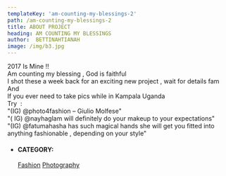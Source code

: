 ```yaml
---
templateKey: 'am-counting-my-blessings-2'
path: /am-counting-my-blessings-2
title: ABOUT PROJECT
heading: AM COUNTING MY BLESSINGS
author:  BETTINAHTIANAH
image: /img/b3.jpg
---
```


<div class="album-description margin-top-20">
    <div class="al-desc-inner">
       <div>2017 Is Mine !!</div>
       <div></div>
       <div>Am counting my blessing , God is faithful</div>
       <div>I shot these a week back for an exciting new project , wait for details fam</div>
       <div>And</div>
       <div>If you ever need to  take pics while in Kampala Uganda</div>
       <div>Try  &nbsp;:</div>
       <div>"(IG)  @photo4fashion – Giulio Molfese"</div>
       <div>"( IG) @nayhaglam will definitely do your makeup to your expectations"</div>
       <div>"(IG) @fatumahasha has such magical hands she will get you fitted into anything fashionable ,  depending on your style"</div>
    </div>
    <div class="portfolio-atr margin-top-30">
        <ul class="list-unstyled">
            <li>
                <h4>CATEGORY:</h4>
                <span class="info">
                    <a href="#">Fashion</a>
                </span>
                 <span class="info">
                    <a href="#">Photography</a>
                </span>
            </li>
        </ul>
    </div>
</div>